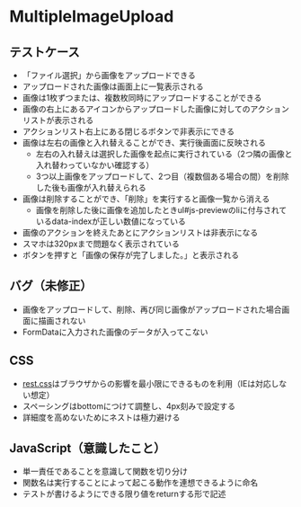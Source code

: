 # MultipleImageUpload

## テストケース
- 「ファイル選択」から画像をアップロードできる
- アップロードされた画像は画面上に一覧表示される
- 画像は1枚ずつまたは、複数枚同時にアップロードすることができる
- 画像の右上にあるアイコンからアップロードした画像に対してのアクションリストが表示される
- アクションリスト右上にある閉じるボタンで非表示にできる
- 画像は左右の画像と入れ替えることができ、実行後画面に反映される
  - 左右の入れ替えは選択した画像を起点に実行されている（2つ隣の画像と入れ替わっていなかい確認する）
  - 3つ以上画像をアップロードして、2つ目（複数個ある場合の間）を削除した後も画像が入れ替えられる
- 画像は削除することができ、「削除」を実行すると画像一覧から消える
  - 画像を削除した後に画像を追加したときul#js-previewのliに付与されているdata-indexが正しい数値になっている
- 画像のアクションを終えたあとにアクションリストは非表示になる
- スマホは320pxまで問題なく表示されている
- ボタンを押すと「画像の保存が完了しました。」と表示される

## バグ（未修正）
- 画像をアップロードして、削除、再び同じ画像がアップロードされた場合画面に描画されない
- FormDataに入力された画像のデータが入ってこない

## CSS
- [rest.css](https://github.com/jensimmons/cssremedy/blob/master/css/remedy.css)はブラウザからの影響を最小限にできるものを利用（IEは対応しない想定）
- スペーシングはbottomにつけて調整し、4px刻みで設定する
- 詳細度を高めないためにネストは極力避ける

## JavaScript（意識したこと）
- 単一責任であることを意識して関数を切り分け
- 関数名は実行することによって起こる動作を連想できるように命名
- テストが書けるようにできる限り値をreturnする形で記述
